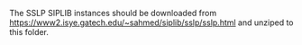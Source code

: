 The SSLP SIPLIB instances should be downloaded from https://www2.isye.gatech.edu/~sahmed/siplib/sslp/sslp.html and unziped to this folder.
